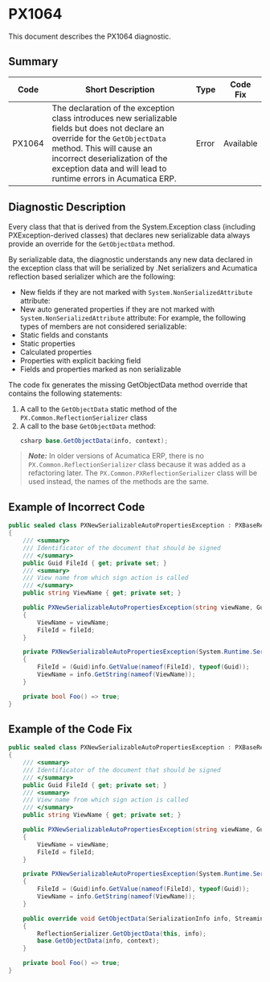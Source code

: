 # PX1064
This document describes the PX1064 diagnostic.

## Summary

| Code   | Short Description                                                                         | Type                           | Code Fix    | 
| ------ | ----------------------------------------------------------------------------------------- | ------------------------------ | ----------- | 
| PX1064 | The declaration of the exception class introduces new serializable fields but does not declare an override for the `GetObjectData` method. This will cause an incorrect deserialization of the exception data and will lead to runtime errors in Acumatica ERP. | Error | Available | 

## Diagnostic Description

Every class that that is derived from the System.Exception class (including PXException-derived classes) that declares new serializable data always provide an override for the `GetObjectData` method.

By serializable data, the diagnostic understands any new data declared in the exception class that will be serialized by .Net serializers and Acumatica reflection based serializer which are the following:
 - New fields if they are not marked with `System.NonSerializedAttribute` attribute:
 - New auto generated properties if they are not marked with `System.NonSerializedAttribute` attribute:
For example, the following types of members are not considered serializable:
 - Static fields and constants
 - Static properties
 - Calculated properties
 - Properties with explicit backing field
 - Fields and properties marked as non serializable

The code fix generates the missing GetObjectData method override that contains the following statements:
 1. A call to the `GetObjectData` static method of the `PX.Common.ReflectionSerializer` class
 2. A call to the base `GetObjectData` method:
    ```C#
    csharp base.GetObjectData(info, context);
    ```
> **_Note:_** In older versions of Acumatica ERP, there is no `PX.Common.ReflectionSerializer` class because it was added as a refactoring later. The `PX.Common.PXReflectionSerializer` class will be used instead, the names of the methods are the same.


## Example of Incorrect Code

```C#
public sealed class PXNewSerializableAutoPropertiesException : PXBaseRedirectException
{
	/// <summary>
	/// Identificator of the document that should be signed
	/// </summary>
	public Guid FileId { get; private set; }
	/// <summary>
	/// View name from which sign action is called
	/// </summary>
	public string ViewName { get; private set; }

	public PXNewSerializableAutoPropertiesException(string viewName, Guid fileId) : base(fileId.ToString())
	{
		ViewName = viewName;
		FileId = fileId;
	}

	private PXNewSerializableAutoPropertiesException(System.Runtime.Serialization.SerializationInfo info, System.Runtime.Serialization.StreamingContext context) : base(info, context)
	{
		FileId = (Guid)info.GetValue(nameof(FileId), typeof(Guid));
		ViewName = info.GetString(nameof(ViewName));
	}

	private bool Foo() => true;
}
```

## Example of the Code Fix

```C#
public sealed class PXNewSerializableAutoPropertiesException : PXBaseRedirectException
{
    /// <summary>
    /// Identificator of the document that should be signed
    /// </summary>
    public Guid FileId { get; private set; }
    /// <summary>
    /// View name from which sign action is called
    /// </summary>
    public string ViewName { get; private set; }

    public PXNewSerializableAutoPropertiesException(string viewName, Guid fileId) : base(fileId.ToString())
    {
        ViewName = viewName;
        FileId = fileId;
    }

    private PXNewSerializableAutoPropertiesException(System.Runtime.Serialization.SerializationInfo info, System.Runtime.Serialization.StreamingContext context) : base(info, context)
    {
        FileId = (Guid)info.GetValue(nameof(FileId), typeof(Guid));
        ViewName = info.GetString(nameof(ViewName));
    }

    public override void GetObjectData(SerializationInfo info, StreamingContext context)
    {
        ReflectionSerializer.GetObjectData(this, info);
        base.GetObjectData(info, context);
    }

    private bool Foo() => true;
}
```